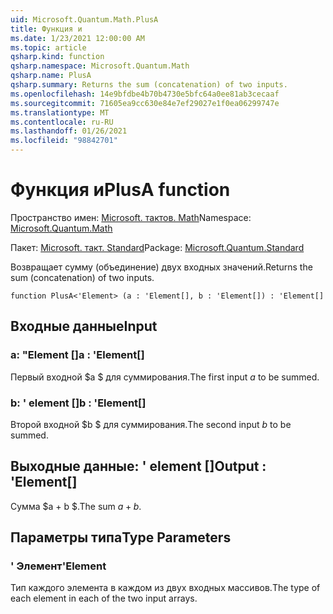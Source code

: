 ```yaml
---
uid: Microsoft.Quantum.Math.PlusA
title: Функция и
ms.date: 1/23/2021 12:00:00 AM
ms.topic: article
qsharp.kind: function
qsharp.namespace: Microsoft.Quantum.Math
qsharp.name: PlusA
qsharp.summary: Returns the sum (concatenation) of two inputs.
ms.openlocfilehash: 14e9bfdbe4b70b4730e5bfc64a0ee81ab3cecaaf
ms.sourcegitcommit: 71605ea9cc630e84e7ef29027e1f0ea06299747e
ms.translationtype: MT
ms.contentlocale: ru-RU
ms.lasthandoff: 01/26/2021
ms.locfileid: "98842701"
---
```

# <a name="plusa-function"></a><span data-ttu-id="ac120-102">Функция и</span><span class="sxs-lookup"><span data-stu-id="ac120-102">PlusA function</span></span>

<span data-ttu-id="ac120-103">Пространство имен: [Microsoft. тактов. Math](xref:Microsoft.Quantum.Math)</span><span class="sxs-lookup"><span data-stu-id="ac120-103">Namespace: [Microsoft.Quantum.Math](xref:Microsoft.Quantum.Math)</span></span>

<span data-ttu-id="ac120-104">Пакет: [Microsoft. такт. Standard](https://nuget.org/packages/Microsoft.Quantum.Standard)</span><span class="sxs-lookup"><span data-stu-id="ac120-104">Package: [Microsoft.Quantum.Standard](https://nuget.org/packages/Microsoft.Quantum.Standard)</span></span>


<span data-ttu-id="ac120-105">Возвращает сумму (объединение) двух входных значений.</span><span class="sxs-lookup"><span data-stu-id="ac120-105">Returns the sum (concatenation) of two inputs.</span></span>

```qsharp
function PlusA<'Element> (a : 'Element[], b : 'Element[]) : 'Element[]
```


## <a name="input"></a><span data-ttu-id="ac120-106">Входные данные</span><span class="sxs-lookup"><span data-stu-id="ac120-106">Input</span></span>

### <a name="a--element"></a><span data-ttu-id="ac120-107">a: "Element []</span><span class="sxs-lookup"><span data-stu-id="ac120-107">a : 'Element[]</span></span>

<span data-ttu-id="ac120-108">Первый входной $a $ для суммирования.</span><span class="sxs-lookup"><span data-stu-id="ac120-108">The first input $a$ to be summed.</span></span>


### <a name="b--element"></a><span data-ttu-id="ac120-109">b: ' element []</span><span class="sxs-lookup"><span data-stu-id="ac120-109">b : 'Element[]</span></span>

<span data-ttu-id="ac120-110">Второй входной $b $ для суммирования.</span><span class="sxs-lookup"><span data-stu-id="ac120-110">The second input $b$ to be summed.</span></span>



## <a name="output--element"></a><span data-ttu-id="ac120-111">Выходные данные: ' element []</span><span class="sxs-lookup"><span data-stu-id="ac120-111">Output : 'Element[]</span></span>

<span data-ttu-id="ac120-112">Сумма $a + b $.</span><span class="sxs-lookup"><span data-stu-id="ac120-112">The sum $a + b$.</span></span>

## <a name="type-parameters"></a><span data-ttu-id="ac120-113">Параметры типа</span><span class="sxs-lookup"><span data-stu-id="ac120-113">Type Parameters</span></span>

### <a name="element"></a><span data-ttu-id="ac120-114">' Элемент</span><span class="sxs-lookup"><span data-stu-id="ac120-114">'Element</span></span>

<span data-ttu-id="ac120-115">Тип каждого элемента в каждом из двух входных массивов.</span><span class="sxs-lookup"><span data-stu-id="ac120-115">The type of each element in each of the two input arrays.</span></span>